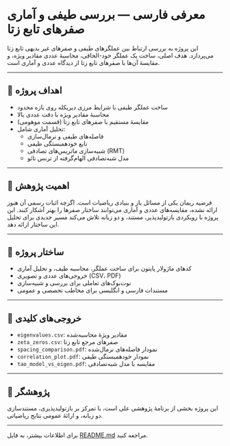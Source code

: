 # معرفی فارسی — بررسی طیفی و آماری صفرهای تابع زتا

این پروژه به بررسی ارتباط بین عملگرهای طیفی و صفرهای غیر بدیهی تابع زتا می‌پردازد. هدف اصلی، ساخت یک عملگر خود-الحاقی، محاسبهٔ عددی مقادیر ویژه، و مقایسهٔ آن‌ها با صفرهای تابع زتا از دیدگاه عددی و آماری است.

---

## 🎯 اهداف پروژه

- ساخت عملگر طیفی با شرایط مرزی دیریکله روی بازه محدود
- محاسبهٔ مقادیر ویژه با دقت عددی بالا
- مقایسهٔ مستقیم با صفرهای تابع زتا (قسمت موهومی)
- تحلیل آماری شامل:
  - فاصله‌های طیفی و نرمال‌سازی
  - تابع خودهمبستگی طیفی
  - شبیه‌سازی ماتریس‌های تصادفی (RMT)
  - مدل شبه‌تصادفی الهام‌گرفته از ترنس تائو

---

## 🧠 اهمیت پژوهش

فرضیه ریمان یکی از مسائل باز و بنیادی ریاضیات است. اگرچه اثبات رسمی آن هنوز ارائه نشده، مقایسه‌های عددی و آماری می‌توانند ساختار صفرها را بهتر آشکار کنند. این پروژه با رویکردی بازتولیدپذیر، مستند، و دو زبانه تلاش می‌کند مسیر جدیدی برای تحلیل این ساختار ارائه دهد.

---

## 🧩 ساختار پروژه

- کدهای ماژولار پایتون برای ساخت عملگر، محاسبه طیف، و تحلیل آماری
- خروجی‌های عددی و تصویری (CSV، PDF)
- نوت‌بوک‌های تعاملی برای بررسی و شبیه‌سازی
- مستندات فارسی و انگلیسی برای مخاطب تخصصی و عمومی

---

## 📁 خروجی‌های کلیدی

- `eigenvalues.csv`: مقادیر ویژهٔ محاسبه‌شده
- `zeta_zeros.csv`: صفرهای مرجع تابع زتا
- `spacing_comparison.pdf`: نمودار فاصله‌های نرمال‌شده
- `correlation_plot.pdf`: نمودار خودهمبستگی طیفی
- `tao_model_vs_eigen.pdf`: مقایسه با مدل شبه‌تصادفی

---

## 👤 پژوهشگر

این پروژه بخشی از برنامهٔ پژوهشی علی است، با تمرکز بر بازتولیدپذیری، مستندسازی دو زبانه، و ارائهٔ عمومی نتایج ریاضیاتی.

---

برای اطلاعات بیشتر، به فایل [README.md](../README.md) مراجعه کنید.
